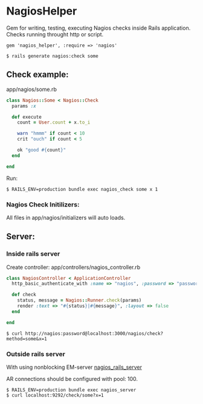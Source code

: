 NagiosHelper
============

Gem for writing, testing, executing Nagios checks inside Rails application.
Checks running throught http or script.

```
gem 'nagios_helper', :require => 'nagios'
```

    $ rails generate nagios:check some

Check example:
--------------

app/nagios/some.rb

```ruby
class Nagios::Some < Nagios::Check
  params :x

  def execute
    count = User.count + x.to_i

    warn "hmmm" if count < 10
    crit "ouch" if count < 5

    ok "good #{count}"
  end

end
```

Run:

    $ RAILS_ENV=production bundle exec nagios_check some x 1

### Nagios Check Initilizers:
All files in app/nagios/initializers will auto loads.

Server:
-------

### Inside rails server

Create controller: app/controllers/nagios_controller.rb

```ruby
class NagiosController < ApplicationController
  http_basic_authenticate_with :name => "nagios", :password => "password"

  def check
    status, message = Nagios::Runner.check(params)
    render :text => "#{status}|#{message}", :layout => false
  end

end
```

    $ curl http://nagios:password@localhost:3000/nagios/check?method=some&x=1

### Outside rails server

With using nonblocking EM-server [nagios_rails_server](http://github.com/kostya/nagios_rails_server)

AR connections should be configured with pool: 100.

    $ RAILS_ENV=production bundle exec nagios_server
    $ curl localhost:9292/check/some?x=1

